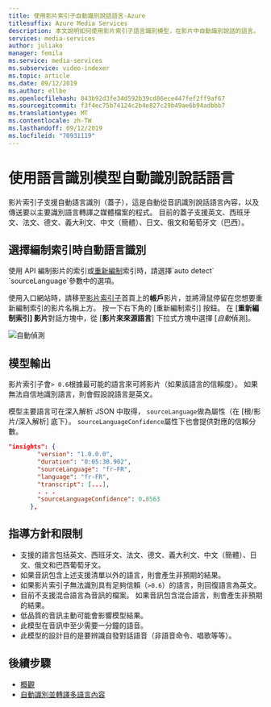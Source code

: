 ```yaml
---
title: 使用影片索引子自動識別說話語言-Azure
titlesuffix: Azure Media Services
description: 本文說明如何使用影片索引子語言識別模型，在影片中自動識別說話的語言。
services: media-services
author: juliako
manager: femila
ms.service: media-services
ms.subservice: video-indexer
ms.topic: article
ms.date: 09/12/2019
ms.author: ellbe
ms.openlocfilehash: 843b92d3fe34d592b39cd86ece447fef2ff9af67
ms.sourcegitcommit: f3f4ec75b74124c2b4e827c29b49ae6b94adbbb7
ms.translationtype: MT
ms.contentlocale: zh-TW
ms.lasthandoff: 09/12/2019
ms.locfileid: "70931119"
---
```

# <a name="automatically-identify-the-spoken-language-with-language-identification-model"></a>使用語言識別模型自動識別說話語言

影片索引子支援自動語言識別（蓋子），這是自動從音訊識別說話語言內容，以及傳送要以主要識別語言轉譯之媒體檔案的程式。 目前的蓋子支援英文、西班牙文、法文、德文、義大利文、中文（簡體）、日文、俄文和葡萄牙文（巴西）。 

## <a name="choosing-auto-language-identification-on-indexing"></a>選擇編制索引時自動語言識別

使用 API 編制影片的索引或[重新編制](https://api-portal.videoindexer.ai/docs/services/operations/operations/Re-Index-Video?)索引時，請選擇`auto detect` `sourceLanguage`參數中的選項。

使用入口網站時，請移至[影片索引子](https://www.videoindexer.ai/)首頁上的**帳戶**影片，並將滑鼠停留在您想要重新編制索引的影片名稱上方。 按一下右下角的 [重新編制索引] 按鈕。 在 [**重新編制索引] 影片**對話方塊中，從 [**影片來來源語言**] 下拉式方塊中選擇 [*自動*偵測]。

![自動偵測](./media/language-identification-model/auto-detect.png)

## <a name="model-output"></a>模型輸出

影片索引子會`> 0.6`根據最可能的語言來可將影片（如果該語言的信賴度）。 如果無法自信地識別語言，則會假設說語言是英文。 

模型主要語言可在深入解析 JSON 中取得， `sourceLanguage`做為屬性（在 [根/影片/深入解析] 底下）。 `sourceLanguageConfidence`屬性下也會提供對應的信賴分數。

```json
"insights": {
        "version": "1.0.0.0",
        "duration": "0:05:30.902",
        "sourceLanguage": "fr-FR",
        "language": "fr-FR",
        "transcript": [...],
        . . .
        "sourceLanguageConfidence": 0.8563
      },
```

## <a name="guidelines-and-limitations"></a>指導方針和限制

* 支援的語言包括英文、西班牙文、法文、德文、義大利文、中文（簡體）、日文、俄文和巴西葡萄牙文。
* 如果音訊包含上述支援清單以外的語言，則會產生非預期的結果。
* 如果影片索引子無法識別具有足夠信賴（`>0.6`）的語言，則回復語言為英文。
* 目前不支援混合語言為音訊的檔案。 如果音訊包含混合語言，則會產生非預期的結果。 
* 低品質的音訊主動可能會影響模型結果。
* 此模型在音訊中至少需要一分鐘的語音。
* 此模型的設計目的是要辨識自發對話語音（非語音命令、唱歌等等）。

## <a name="next-steps"></a>後續步驟

* [概觀](video-indexer-overview.md)
* [自動識別並轉譯多語言內容](multi-language-identification-transcription.md)
